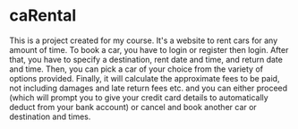 # caRental

This is a project created for my course.
It's a website to rent cars for any amount of time. To book a car, you have to login or register then login.
After that, you have to specify a destination, rent date and time, and return date and time.
Then, you can pick a car of your choice from the variety of options provided.
Finally, it will calculate the approximate fees to be paid, not including damages and late return fees etc. and you can either proceed (which will prompt you to give your credit card details to automatically deduct from your bank account) or cancel and book another car or destination and times.
